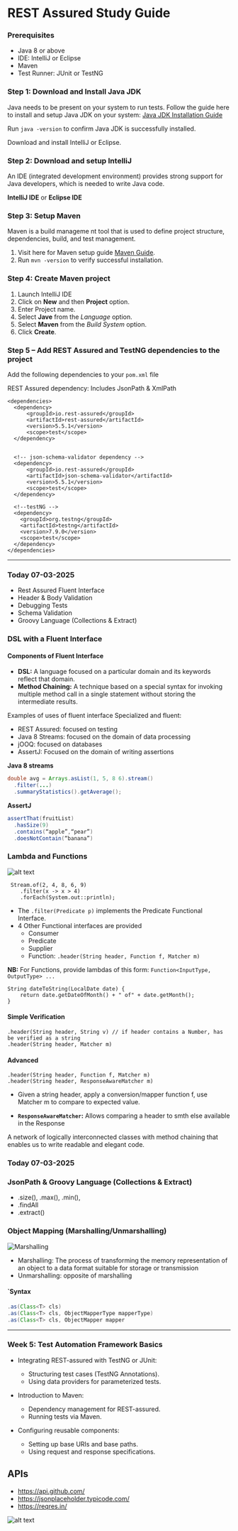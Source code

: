 
# REST Assured Study Guide


### Prerequisites

* Java 8 or above
* IDE: IntelliJ or Eclipse
* Maven
* Test Runner: JUnit or TestNG

### Step 1: Download and Install Java JDK

Java needs to be present on your system to run tests.
Follow the guide here to install and setup Java JDK on your system: [Java JDK Installation Guide](https://qaautomation.expert/2020/10/01/how-to-download-install-java-jdk-11-in-windows/)

Run `java -version` to confirm Java JDK is successfully installed.

Download and install IntelliJ or Eclipse.

### Step 2: Download and setup IntelliJ

An IDE (integrated development environment) provides strong support for Java developers, which is needed to write Java code.

**IntelliJ IDE** or **Eclipse IDE**

### Step 3: Setup Maven

Maven is a build manageme
nt tool that is used to define project structure, dependencies, build, and test management.

1. Visit here for Maven setup guide [Maven Guide](https://qaautomation.expert/2019/08/24/how-to-install-maven-on-windows/).
2. Run `mvn -version` to verify successful installation.

### Step 4: Create Maven project

1. Launch IntelliJ IDE
2. Click on **New** and then **Project** option.
3. Enter Project name.
4. Select **Jave** from the *Language* option.
5. Select **Maven** from the *Build System* option.
6. Click **Create**.

### Step 5 – Add REST Assured and TestNG dependencies to the project
Add the following dependencies to your `pom.xml` file

REST Assured dependency: Includes JsonPath & XmlPath
```
<dependencies>
  <dependency>
      <groupId>io.rest-assured</groupId>
      <artifactId>rest-assured</artifactId>
      <version>5.5.1</version>
      <scope>test</scope>
  </dependency>

  
  <!-- json-schema-validator dependency -->
  <dependency>
      <groupId>io.rest-assured</groupId>
      <artifactId>json-schema-validator</artifactId>
      <version>5.5.1</version>
      <scope>test</scope>
  </dependency>

  <!--testNG -->
  <dependency>
    <groupId>org.testng</groupId>
    <artifactId>testng</artifactId>
    <version>7.9.0</version>
    <scope>test</scope>
  </dependency>
</dependencies>
```  

------------

### Today 07-03-2025

* Rest Assured Fluent Interface
* Header & Body Validation
* Debugging Tests
* Schema Validation
* Groovy Language (Collections & Extract)


### DSL with a Fluent Interface
#### Components of Fluent Interface

* **DSL:** A language focused on a particular domain and its keywords reflect that domain.
* **Method Chaining:** A technique based on a special syntax for invoking multiple method call in a single statement without storing the intermediate results.


Examples of uses of fluent interface
Specialized and fluent:

* REST Assured: focused on testing
* Java 8 Streams: focused on the domain of data processing
* jOOQ: focused on databases
* AssertJ: Focused on the domain of writing assertions

**Java 8 streams**

```java
double avg = Arrays.asList(1, 5, 8 6).stream()
  .filter(...)
  .summaryStatistics().getAverage();
```

**AssertJ**

```java
assertThat(fruitList)
  .hasSize(9)
  .contains(“apple”,“pear”)
  .doesNotContain(“banana”)
```


### Lambda and Functions

![alt text](assets/image.png)

```
 Stream.of(2, 4, 8, 6, 9)
	.filter(x -> x > 4)
	.forEach(System.out::println);
```

* The `.filter(Predicate p)` implements the Predicate Functional Interface.
* 4 Other Functional interfaces are provided
    * Consumer
    * Predicate
    * Supplier
    * Function: `.header(String header, Function f, Matcher m)`

**NB:** For Functions, provide lambdas of this form: `Function<InputType, OutputType> ...`
```
String dateToString(LocalDate date) {
	return date.getDateOfMonth() + " of" + date.getMonth();
}
```

#### Simple Verification
```
.header(String header, String v) // if header contains a Number, has be verified as a string
.header(String header, Matcher m)
```

#### Advanced
```
.header(String header, Function f, Matcher m)
.header(String header, ResponseAwareMatcher m)
```
* Given a string header, apply a conversion/mapper function f, use Matcher m to compare to expected value.

* **`ResponseAwareMatcher`:** Allows comparing a header to smth else available in the Response 


A network of logically interconnected classes with method chaining that enables us to write readable and elegant code.




### Today 07-03-2025

### JsonPath & Groovy Language (Collections & Extract)
* .size(), .max(), .min(), 
* .findAll
* .extract()


### Object Mapping (Marshalling/Unmarshalling)
![Marshalling](assets/marshalling.png)
* Marshalling: The process of transforming the memory representation of an object to
  a data format suitable for storage or transmission
* Unmarshalling: opposite of marshalling


#### `Syntax
```java
.as(Class<T> cls)
.as(Class<T> cls, ObjectMapperType mapperType)
.as(Class<T> cls, ObjectMapper mapper
```

------------


### Week 5: Test Automation Framework Basics
* Integrating REST-assured with TestNG or JUnit:
  * Structuring test cases (TestNG Annotations). 
  * Using data providers for parameterized tests.

* Introduction to Maven:
  * Dependency management for REST-assured.
  * Running tests via Maven.

* Configuring reusable components:
  * Setting up base URIs and base paths.
  * Using request and response specifications.




## APIs

* https://api.github.com/
* https://jsonplaceholder.typicode.com/
* https://reqres.in/

![alt text](assets/image.png)